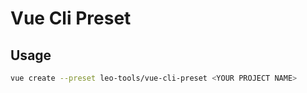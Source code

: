 # Vue Cli Preset

## Usage

```bash
vue create --preset leo-tools/vue-cli-preset <YOUR PROJECT NAME>
```
